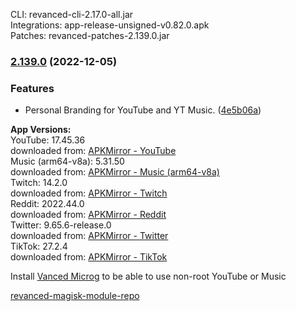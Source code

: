 CLI: revanced-cli-2.17.0-all.jar  
Integrations: app-release-unsigned-v0.82.0.apk  
Patches: revanced-patches-2.139.0.jar  

### [2.139.0](https://github.com/E85Addict/revanced-patches/compare/v2.138.0...v2.139.0) (2022-12-05)
### Features
* Personal Branding for YouTube and YT Music. ([4e5b06a](https://github.com/E85Addict/revanced-patches/commit/4e5b06a6d38b6102d0d70c6a920dc79fd4d7c1be))

  
**App Versions:**  
YouTube: 17.45.36  
downloaded from: [APKMirror - YouTube](https://www.apkmirror.com/apk/google-inc/youtube/youtube-17-45-36-release/youtube-17-45-36-android-apk-download/)  
Music (arm64-v8a): 5.31.50  
downloaded from: [APKMirror - Music (arm64-v8a)](https://www.apkmirror.com/apk/google-inc/youtube-music/youtube-music-5-31-50-release/youtube-music-5-31-50-2-android-apk-download/)  
Twitch: 14.2.0  
downloaded from: [APKMirror - Twitch](https://www.apkmirror.com/apk/twitch-interactive-inc/twitch/twitch-14-2-0-release/twitch-live-game-streaming-14-2-0-android-apk-download/)  
Reddit: 2022.44.0  
downloaded from: [APKMirror - Reddit](https://www.apkmirror.com/apk/redditinc/reddit/reddit-2022-44-0-release/reddit-2022-44-0-android-apk-download/)  
Twitter: 9.65.6-release.0  
downloaded from: [APKMirror - Twitter](https://www.apkmirror.com/apk/twitter-inc/twitter/twitter-9-65-6-release-0-release/twitter-9-65-6-release-0-android-apk-download/)  
TikTok: 27.2.4  
downloaded from: [APKMirror - TikTok](https://www.apkmirror.com/apk/tiktok-pte-ltd/tik-tok-including-musical-ly/tik-tok-including-musical-ly-27-2-4-release/tiktok-27-2-4-3-android-apk-download/)  

Install [Vanced Microg](https://github.com/inotia00/VancedMicroG/releases) to be able to use non-root YouTube or Music  

[revanced-magisk-module-repo](https://github.com/E85Addict/revanced-magisk-module)  
